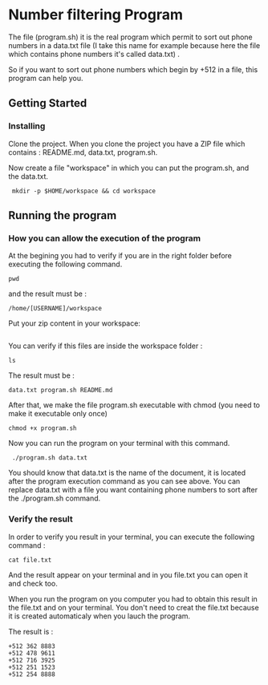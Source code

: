 # Number filtering Program
 
The file (program.sh) it is the real program which permit to sort out phone numbers in a data.txt file (I take this name for  example because here the file which contains phone numbers it's called data.txt) .

So if you want to sort out phone numbers which begin by +512 in a file, this program can help you.

## Getting Started

### Installing

Clone the project. When you clone the project you have a ZIP file which contains : README.md, data.txt, program.sh.

Now create a file "workspace" in which you can put the program.sh, and the data.txt.
```
 mkdir -p $HOME/workspace && cd workspace
```
## Running the program
### How you can allow the execution of the program

At the begining you had to verify if you are in the right folder before executing the following command. 

```
pwd
```
and the result must be :

```
/home/[USERNAME]/workspace
```
Put your zip content in your workspace:
```

```

You can verify if this files are inside the workspace folder :
```
ls
```
The result must be :
```
data.txt program.sh README.md
```

After that, we make the file program.sh executable with chmod (you need to make it executable only once)

```
chmod +x program.sh
```

Now you can run the program on your terminal with this command.

```
 ./program.sh data.txt
```
You should know that data.txt is the name of the document, it is located after the program execution command as you can see above. You can replace data.txt with a file you want containing phone numbers to sort after the ./program.sh command.

### Verify the result

In order to verify you result in your terminal, you can execute the following command :

```
cat file.txt
```
And the result appear on your terminal and in you file.txt you can open it and check too.

When you run the program on you computer you had to obtain this result in the file.txt and on your terminal.
You don't need to creat the file.txt because it is created automaticaly when you lauch the program. 

The result is :
```
+512 362 8883
+512 478 9611
+512 716 3925
+512 251 1523
+512 254 8888
```

